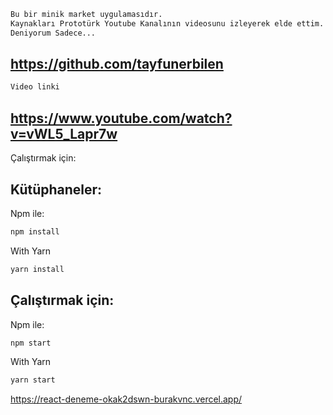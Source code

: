 ``` bash
Bu bir minik market uygulamasıdır.
Kaynakları Prototürk Youtube Kanalının videosunu izleyerek elde ettim.
Deniyorum Sadece...
```
## https://github.com/tayfunerbilen
``` bash
Video linki
```
## https://www.youtube.com/watch?v=vWL5_Lapr7w

Çalıştırmak için:
<a name="Kütüphaneler"></a>
## Kütüphaneler:

Npm ile:
```bash
npm install
```

With Yarn
```bash
yarn install
```
<a name="Çalıştırma"></a>
## Çalıştırmak için:

Npm ile:
```bash
npm start
```

With Yarn
```bash
yarn start
```
https://react-deneme-okak2dswn-burakvnc.vercel.app/
